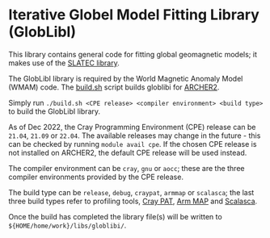 Iterative Globel Model Fitting Library (GlobLibI)
=================================================

This library contains general code for fitting global geomagnetic models;
it makes use of the [SLATEC library](../slatec/README.md).

The GlobLibI library is required by the World Magnetic Anomaly Model (WMAM) code.
The [build.sh](build.sh) script builds globlibi for [ARCHER2](https://www.archer2.ac.uk/).

Simply run `./build.sh <CPE release> <compiler environment> <build type>` to build the GlobLibI library.

As of Dec 2022, the Cray Programming Environment (CPE) release can be `21.04`, `21.09` or `22.04`.
The available releases may change in the future - this can be checked by running `module avail cpe`.
If the chosen CPE release is not installed on ARCHER2, the default CPE release will be used instead.

The compiler environment can be `cray`, `gnu` or `aocc`; these are the three compiler
environments provided by the CPE release.

The build type can be `release`, `debug`, `craypat`, `armmap` or `scalasca`; the last three
build types refer to profiling tools, [Cray PAT](https://docs.archer2.ac.uk/user-guide/profile/#craypat), [Arm MAP](https://docs.archer2.ac.uk/data-tools/arm-forge/) and [Scalasca](https://www.archer2.ac.uk/training/courses/220509-scalasca/).

Once the build has completed the library file(s) will be written to
`${HOME/home/work}/libs/globlibi/`.
